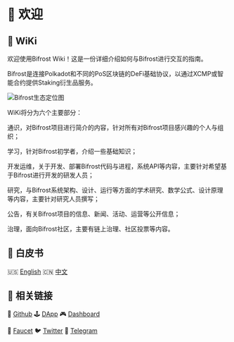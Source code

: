 # 🎉 欢迎

## 📖 WiKi

欢迎使用Bifrost Wiki！这是一份详细介绍如何与Bifrost进行交互的指南。

Bifrost是连接Polkadot和不同的PoS区块链的DeFi基础协议，以通过XCMP或智能合约提供Staking衍生品服务。

![Bifrost&#x751F;&#x6001;&#x5B9A;&#x4F4D;&#x56FE;](https://cdn.liebi.com/images/wikibifrost_infographic_cn.png)

WiKi将分为六个主要部分：

通识，对Bifrost项目进行简介的内容，针对所有对Bifrost项目感兴趣的个人与组织；

学习，针对Bifrost初学者，介绍一些基础知识；

开发运维，关于开发、部署Bifrost代码与进程，系统API等内容，主要针对希望基于Bifrost进行开发的研发人员；

研究，与Bifrost系统架构、设计、运行等方面的学术研究、数学公式、设计原理等内容，主要针对研究人员撰写；

公告，有关Bifrost项目的信息、新闻、活动、运营等公开信息；

治理，面向Bifrost社区，主要有链上治理、社区投票等内容。

## 📄 白皮书

🇺🇸 [English](https://github.com/bifrost-finance/bifrost-wiki/blob/master/bifrost-finance-whitepaper-en.pdf) 🇨🇳 [中文](https://github.com/bifrost-finance/bifrost-wiki/blob/master/bifrost-finance-whitepaper-zh.pdf)

## 🔗 相关链接

🐙 [Github](https://github.com/bifrost-finance) 🕹 [DApp](https://apps.bifrost.finance/) 🎮 [Dashboard](https://dash.bifrost.finance/)

🚰 [Faucet](https://t.me/bifrost_faucet) 🐦 [Twitter](https://twitter.com/bifrost_finance) 🍶 [Telegram](https://t.me/bifrost_finance)

